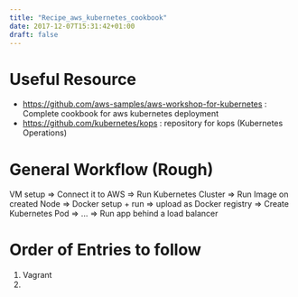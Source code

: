 ```yaml
---
title: "Recipe_aws_kubernetes_cookbook"
date: 2017-12-07T15:31:42+01:00
draft: false 
---
```


# Useful Resource

- https://github.com/aws-samples/aws-workshop-for-kubernetes : Complete cookbook for aws kubernetes deployment
- https://github.com/kubernetes/kops : repository for kops (Kubernetes Operations)


# General Workflow (Rough)

VM setup => Connect it to AWS => Run Kubernetes Cluster => Run Image on created Node => Docker setup + run => upload as Docker registry => Create Kubernetes Pod => ... => Run app behind a load balancer

# Order of Entries to follow

1) Vagrant
2) 



